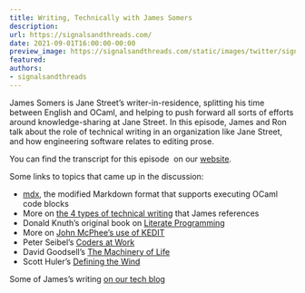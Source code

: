 ```yaml
---
title: Writing, Technically with James Somers
description:
url: https://signalsandthreads.com/
date: 2021-09-01T16:00:00-00:00
preview_image: https://signalsandthreads.com/static/images/twitter/signals_threads.png
featured:
authors:
- signalsandthreads
---
```


<p>James Somers is Jane Street&rsquo;s writer-in-residence, splitting his time between English and OCaml, and helping to push forward all sorts of efforts around knowledge-sharing at Jane Street. In this episode, James and Ron talk about the role of technical writing in an organization like Jane Street, and how engineering software relates to editing prose.</p><p>You can find the transcript for this episode &nbsp;on our <a href="https://signalsandthreads.com/writing-technically/">website</a>.</p><p>Some links to topics that came up in the discussion:</p><ul><li><a href="https://github.com/realworldocaml/mdx">mdx</a>, the modified Markdown format that supports executing OCaml code blocks</li><li>More on <a href="https://documentation.divio.com/introduction/">the 4 types of technical writing</a> that James references</li><li>Donald Knuth&rsquo;s original book on <a href="https://en.wikipedia.org/wiki/Literate_programming">Literate Programming</a></li><li>More on <a href="https://www.newyorker.com/magazine/2013/01/14/structure">John McPhee&rsquo;s use of KEDIT</a></li><li>Peter Seibel&rsquo;s <a href="https://codersatwork.com/">Coders at Work</a></li><li>David Goodsell&rsquo;s <a href="https://books.google.com/books/about/The_Machinery_of_Life.html?id=0nV-mIqPa5gC">The Machinery of Life</a></li><li>Scott Huler&rsquo;s <a href="https://books.google.com/books?id=oqGUXPWbieMC">Defining the Wind</a></li></ul><p>Some of James&rsquo;s writing <a href="https://blog.janestreet.com/author/jsomers/">on our tech blog</a></p>


